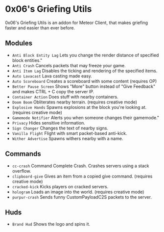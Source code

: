 # 0x06's Griefing Utils
0x06's Griefing Utils is an addon for Meteor Client, that makes griefing faster and easier than ever before.

## Modules
- `Anti Block Entity Lag` Lets you change the render distance of specified block entities."
- `Anti Crash` Cancels packets that may freeze your game.
- `Anti Item Lag` Disables the ticking and rendering of the specified items.
- `Auto Lavacast` Lava casting made easy.
- `Auto Scoreboard` Creates a scoreboard with some content (requires OP)
- `Better Pause Screen` Shows "More" button instead of "Give Feedback" and makes CTRL + C copy the server IP.
- `Container Action` Does stuff with nearby containers.
- `Doom Boom` Obliterates nearby terrain. (requires creative mode)
- `Explosive Hands` Spawns explosions at the block you're looking at. (requires creative mode)
- `Gamemode Notifier` Alerts you when someone changes their gamemode."
- `Privacy` Hides sensitive information.
- `Sign Changer` Changes the text of nearby signs.
- `Vanilla Flight` Flight with smart packet-based anti-kick.
- `Wither Advertise` Spawns withers nearby with a name.

## Commands
- `cc-crash` Command Complete Crash. Crashes servers using a stack overflow.
- `clipboard-give` Gives an item from a copied give command. (requires creative mode)
- `cracked-kick` Kicks players on cracked servers.
- `hologram` Loads an image into the world. (requires creative mode)
- `purpur-crash` Sends funny CustomPayloadC2S packets to the server.

## Huds
- `Brand Hud` Shows the logo and spins it.